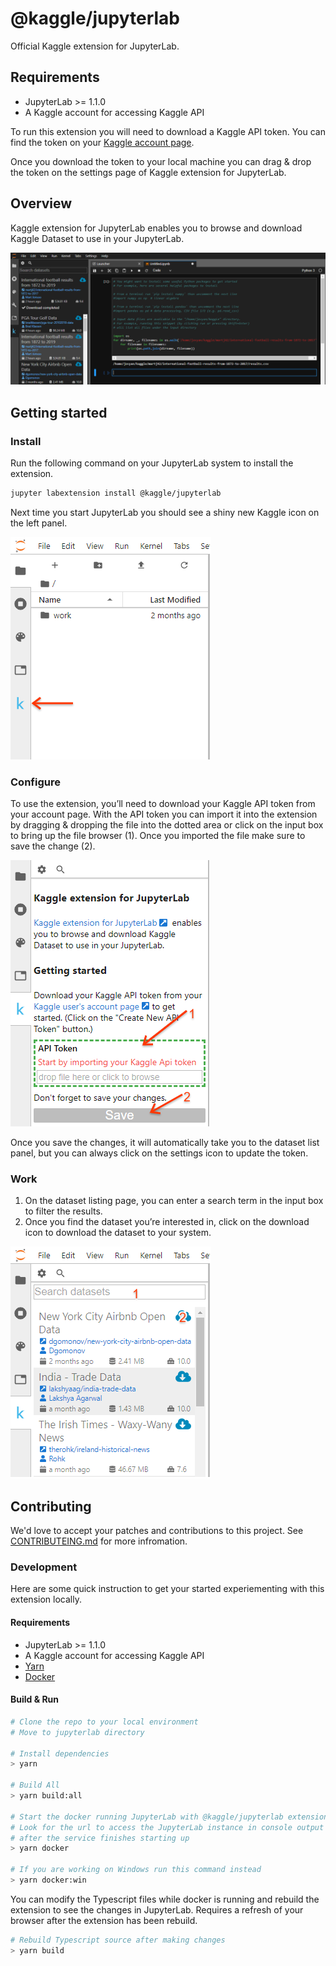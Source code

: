 # @kaggle/jupyterlab

Official Kaggle extension for JupyterLab.

## Requirements

* JupyterLab >= 1.1.0 
* A Kaggle account for accessing Kaggle API

To run this extension you will need to download a Kaggle API token.  You can
find the token on your [Kaggle account page](https://www.kaggle.com/me/account).

Once you download the token to your local machine you can drag & drop the
token on the settings page of Kaggle extension for JupyterLab.

## Overview

Kaggle extension for JupyterLab enables you to browse and download Kaggle
Dataset to use in your JupyterLab.

![Kaggle](docs/KaggleJupyterLab.png 'Kaggle')

## Getting started

### Install

Run the following command on your JupyterLab system to install the extension.

```bash
jupyter labextension install @kaggle/jupyterlab
```

Next time you start JupyterLab you should see a shiny new Kaggle icon on the left panel.

![SideIcon](docs/ExtensionIcon.png 'Icon')

### Configure

To use the extension, you’ll need to download your Kaggle API token from your account page.  With the API token you can import it into the extension by dragging & dropping the file into the dotted area or click on the input box to bring up the file browser (1).  Once you imported the file make sure to save the change (2).

![Configure](docs/Configure.png 'Configure')

Once you save the changes, it will automatically take you to the dataset list panel, but you can always click on the settings icon to update the token.

### Work

1. On the dataset listing page, you can enter a search term in the input box to filter the results.  
2. Once you find the dataset you’re  interested in, click on the download icon to download the dataset to your system.


![Work](docs/Work.png 'Work')

## Contributing

We'd love to accept your patches and contributions to this project. See
[CONTRIBUTEING.md](CONTRIBUTING.md) for more infromation.

### Development

Here are some quick instruction to get your started experiementing with
this extension locally.

#### Requirements

* JupyterLab >= 1.1.0 
* A Kaggle account for accessing Kaggle API
* [Yarn](https://yarnpkg.com)
* [Docker](https://www.docker.com)

#### Build & Run

```bash
# Clone the repo to your local environment
# Move to jupyterlab directory

# Install dependencies
> yarn

# Build All
> yarn build:all

# Start the docker running JupyterLab with @kaggle/jupyterlab extension
# Look for the url to access the JupyterLab instance in console output
# after the service finishes starting up
> yarn docker

# If you are working on Windows run this command instead
> yarn docker:win
```

You can modify the Typescript files while docker is running and rebuild
the extension to see the changes in JupyterLab.  Requires a refresh of
your browser after the extension has been rebuild.

```bash
# Rebuild Typescript source after making changes
> yarn build
```
